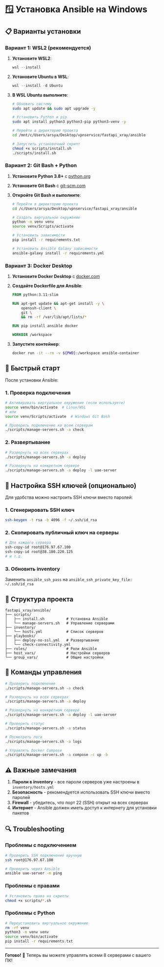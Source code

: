 # 🪟 Установка Ansible на Windows

## 📋 Варианты установки

### Вариант 1: WSL2 (рекомендуется)

1. **Установите WSL2**:
   ```powershell
   wsl --install
   ```

2. **Установите Ubuntu в WSL**:
   ```powershell
   wsl --install -d Ubuntu
   ```

3. **В WSL Ubuntu выполните**:
   ```bash
   # Обновить систему
   sudo apt update && sudo apt upgrade -y
   
   # Установить Python и pip
   sudo apt install python3 python3-pip python3-venv -y
   
   # Перейти в директорию проекта
   cd /mnt/c/Users/arsya/Desktop/vpnservice/fastapi_xray/ansible
   
   # Запустить установочный скрипт
   chmod +x scripts/install.sh
   ./scripts/install.sh
   ```

### Вариант 2: Git Bash + Python

1. **Установите Python 3.8+** с [python.org](https://www.python.org/downloads/)

2. **Установите Git Bash** с [git-scm.com](https://git-scm.com/download/win)

3. **Откройте Git Bash и выполните**:
   ```bash
   # Перейти в директорию проекта
   cd /c/Users/arsya/Desktop/vpnservice/fastapi_xray/ansible
   
   # Создать виртуальное окружение
   python -m venv venv
   source venv/Scripts/activate
   
   # Установить зависимости
   pip install -r requirements.txt
   
   # Установить Ansible Galaxy зависимости
   ansible-galaxy install -r requirements.yml
   ```

### Вариант 3: Docker Desktop

1. **Установите Docker Desktop** с [docker.com](https://www.docker.com/products/docker-desktop/)

2. **Создайте Dockerfile для Ansible**:
   ```dockerfile
   FROM python:3.11-slim
   
   RUN apt-get update && apt-get install -y \
       openssh-client \
       git \
       && rm -rf /var/lib/apt/lists/*
   
   RUN pip install ansible docker
   
   WORKDIR /workspace
   ```

3. **Запустите контейнер**:
   ```bash
   docker run -it --rm -v ${PWD}:/workspace ansible-container
   ```

## 🚀 Быстрый старт

После установки Ansible:

### 1. Проверка подключения
```bash
# Активировать виртуальное окружение (если используете)
source venv/bin/activate  # Linux/WSL
# или
source venv/Scripts/activate  # Windows Git Bash

# Проверить подключение ко всем серверам
./scripts/manage-servers.sh -a check
```

### 2. Развертывание
```bash
# Развернуть на всех серверах
./scripts/manage-servers.sh -a deploy

# Развернуть на конкретном сервере
./scripts/manage-servers.sh -a deploy -l uae-server
```

## 🔧 Настройка SSH ключей (опционально)

Для удобства можно настроить SSH ключи вместо паролей:

### 1. Сгенерировать SSH ключ
```bash
ssh-keygen -t rsa -b 4096 -f ~/.ssh/id_rsa
```

### 2. Скопировать публичный ключ на серверы
```bash
# Для каждого сервера
ssh-copy-id root@176.97.67.100
ssh-copy-id root@38.180.220.125
# и т.д.
```

### 3. Обновить inventory
Заменить `ansible_ssh_pass` на `ansible_ssh_private_key_file: ~/.ssh/id_rsa`

## 📁 Структура проекта

```
fastapi_xray/ansible/
├── scripts/
│   ├── install.sh          # Установка Ansible
│   └── manage-servers.sh   # Управление серверами
├── inventory/
│   └── hosts.yml           # Список серверов
├── playbooks/
│   ├── deploy-no-ssl.yml   # Развертывание
│   └── check-connectivity.yml
├── roles/                  # Роли Ansible
├── host_vars/              # Настройки серверов
└── group_vars/             # Общие настройки
```

## 🎯 Команды управления

```bash
# Проверить подключение
./scripts/manage-servers.sh -a check

# Развернуть на всех серверах
./scripts/manage-servers.sh -a deploy

# Развернуть на конкретном сервере
./scripts/manage-servers.sh -a deploy -l uae-server

# Проверить статус
./scripts/manage-servers.sh -a status

# Посмотреть логи
./scripts/manage-servers.sh -a logs

# Управлять Docker Compose
./scripts/manage-servers.sh -a compose -c up -b
```

## ⚠️ Важные замечания

1. **Пароли в inventory** - все пароли серверов уже настроены в `inventory/hosts.yml`
2. **Безопасность** - рекомендуется использовать SSH ключи вместо паролей
3. **Firewall** - убедитесь, что порт 22 (SSH) открыт на всех серверах
4. **Интернет** - Ansible должен иметь доступ к интернету для установки пакетов

## 🔍 Troubleshooting

### Проблемы с подключением
```bash
# Проверить SSH подключение вручную
ssh root@176.97.67.100

# Проверить через Ansible
ansible uae-server -m ping
```

### Проблемы с правами
```bash
# Установить права на скрипты
chmod +x scripts/*.sh
```

### Проблемы с Python
```bash
# Переустановить виртуальное окружение
rm -rf venv
python3 -m venv venv
source venv/bin/activate
pip install -r requirements.txt
```

---

**Готово!** 🎉 Теперь вы можете управлять всеми 8 серверами с вашего ПК!
